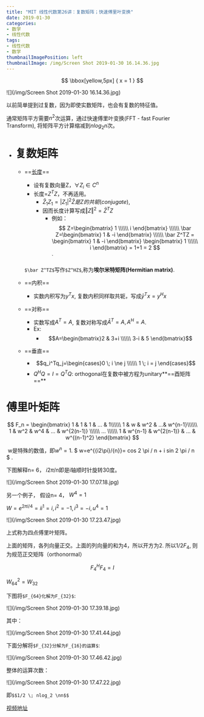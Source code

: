 ```yaml
---
title: "MIT 线性代数第26讲：复数矩阵；快速傅里叶变换"
date: 2019-01-30
categories:
- 数学
- 线性代数
tags:
- 线性代数
- 数学
thumbnailImagePosition: left
thumbnailImage: /img/Screen Shot 2019-01-30 16.14.36.jpg
---
```


$$ \bbox[yellow,5px]
{
x = 1
}
$$
<!--more-->

![](/img/Screen Shot 2019-01-30 16.14.36.jpg)



以前简单提到过复数，因为即使实数矩阵，也会有复数的特征值。

通常矩阵平方需要$n^2$次运算，通过快速傅里叶变换(FFT - fast Fourier Transform), 将矩阵平方计算缩减到$nlog_2n$次。



- # 复数矩阵

  - ==<u>长度</u>== 

    - 设有复数向量Z，$\forall Z_i \in C^n$
    - 长度=$Z^TZ$，不再适用。
      - $\bar Z_1Z_1 = \vert Z_1 \vert^2 \bar Z是Z的共轭(conjugate),$
      - 因而长度计算写成$\Vert Z \Vert^2 = \bar Z^T Z$
        - 例如：$$
    Z=\begin{bmatrix}
    1 \\\\\\
    i
    \end{bmatrix} \\\\\\
    \bar Z=\begin{bmatrix}
    1 & -i
    \end{bmatrix} \\\\\\
    \bar Z^TZ =
    \begin{bmatrix}
    1 & -i
    \end{bmatrix}
    \begin{bmatrix}
    1 \\\\\\
    i
    \end{bmatrix} = 1+1 = 2
    $$`

    `$\bar Z^TZ$`写作`$Z^HZ$`,称为**埃尔米特矩阵(Hermitian matrix)**.

  - ==内积==

     -  实数内积写为$y^Tx$, 复数内积同样取共轭，写成$\bar y^Tx=y^Hx$

  - ==对称==

     -  实数写成$A^T=A$, 复数对称写成$\bar A^T=A, A^H=A$.
     -  Ex:
        -  $$A=\begin{bmatrix}2 & 3+i \\\\\\ 3-i & 5 \end{bmatrix}$$

  - ==垂直==

     -  $$q_i^Tq_j=\begin{cases}0 \; i \ne j \\\\\\ 1 \; i = j \end{cases}$$
     -  $Q^HQ = I = Q^TQ$: orthogonal在复数中被方程为unitary**==酉矩阵==**



# 傅里叶矩阵
$$
F_n = 
\begin{bmatrix}
1 & 1   & 1 & ... &  1\\\\\\
1 & w   & w^2 & ...& w^{n-1}\\\\\\
1 & w^2 & w^4 & ... & w^{2(n-1)} \\\\\\
... \\\\\\
1 & w^{n-1} & w^{2(n-1)} & ... & w^{(n-1)^2}
\end{bmatrix}
$$



​	w是特殊的数值，即$w^n=1$. $ w=e^{{i2\pi}/{n}}= cos 2 \pi / n + i sin 2 \pi / n $ . 

下图解释n= 6， $i2 \pi / n$即是i轴顺时针旋转30度。

![](/img/Screen Shot 2019-01-30 17.07.18.jpg) 



另一个例子， 假设n= 4， $W^4=1$

$W = e^{2 \pi i / 4}= i  i^1 = i, i^2 = -1, i^3 = -i, u^4 = 1$

![](/img/Screen Shot 2019-01-30 17.23.47.jpg)

上式称为四点傅里叶矩阵。

上面的矩阵，各列向量正交。上面的列向量的和为4，所以开方为2. 所以$1/2F_4$, 则为规范正交矩阵（orthonormal）

$$F_4^HF_4 = I$$



$W_{64}^2 = W_{32}$

下图将`$F_{64}化解为F_{32}$`:

![](/img/Screen Shot 2019-01-30 17.39.18.jpg)

其中：

![](/img/Screen Shot 2019-01-30 17.41.44.jpg)



下面分解将`$F_{32}分解为F_{16}的运算$`:

![](/img/Screen Shot 2019-01-30 17.46.42.jpg)

整体的运算次数：

![](/img/Screen Shot 2019-01-30 17.47.22.jpg)

即`$$1/2 \; nlog_2 \nn$$`



[视频地址](https://www.youtube.com/watch?v=M0Sa8fLOajA&feature=youtu.be)

